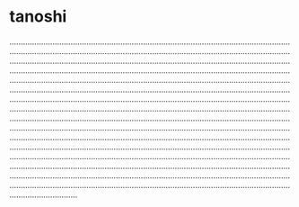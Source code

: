 # tanoshi
..............................................................................................................................................................................................................................................................................................................................................................................................................................................................................................................................................................................................................................................................................................................................................................................................................................................................................................................................................................................................................................................................................................................................................................................................................................................................................................................................................................................................................................................................................................................................................................................................................................................................................................................................................................................................................................................................................................................................................................................................................................................................................................
